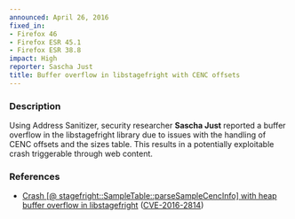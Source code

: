 ```yaml
---
announced: April 26, 2016
fixed_in:
- Firefox 46
- Firefox ESR 45.1
- Firefox ESR 38.8
impact: High
reporter: Sascha Just
title: Buffer overflow in libstagefright with CENC offsets
---
```


<h3>Description</h3>

<p>Using Address Sanitizer, security researcher <strong>Sascha Just</strong> reported a
buffer overflow in the libstagefright library due to issues with the handling of CENC
offsets and the sizes table. This results in a potentially exploitable crash triggerable
through web content.
</p>


<h3>References</h3>

<ul>
  <li><a href="https://bugzilla.mozilla.org/show_bug.cgi?id=1254721">
       Crash [@ stagefright::SampleTable::parseSampleCencInfo] with heap buffer overflow
in libstagefright</a>
(<a href="http://cve.mitre.org/cgi-bin/cvename.cgi?name=CVE-2016-2814"
class="ex-ref">CVE-2016-2814</a>)</li>
</ul>

